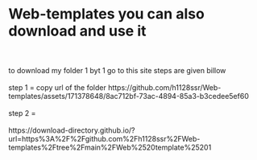 # Web-templates you can also download and use it
<br>
<br>
to download my folder 1 byt 1 go to this site steps are given billow
<br>
<br>
step 1 = copy url of the folder
https://github.com/h1128ssr/Web-templates/assets/171378648/8ac712bf-73ac-4894-85a3-b3cedee5ef60
<br>
<br>
step 2 =
<br>
<br>
https://download-directory.github.io/?url=https%3A%2F%2Fgithub.com%2Fh1128ssr%2FWeb-templates%2Ftree%2Fmain%2FWeb%2520template%25201
